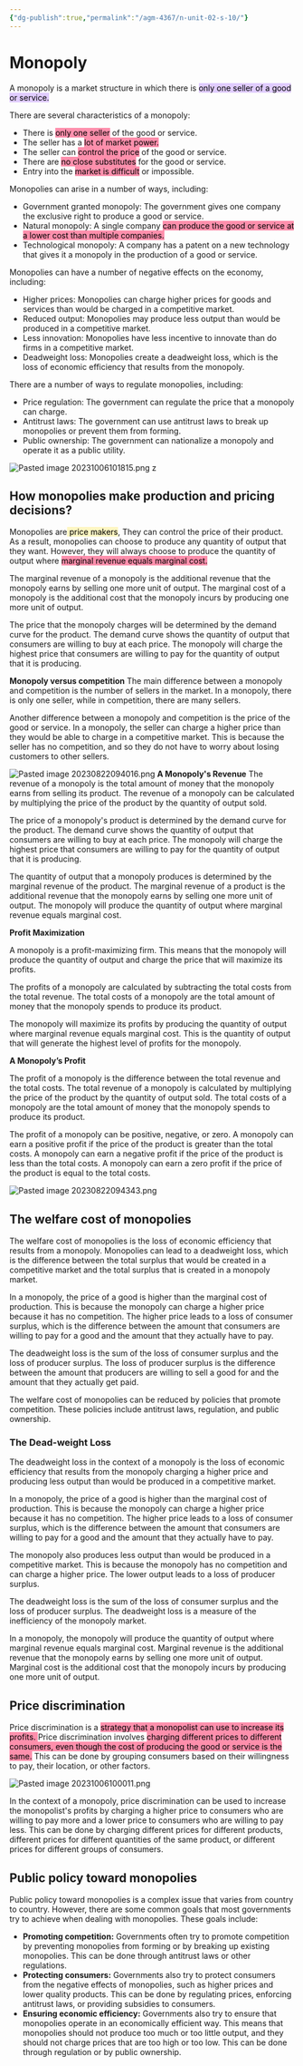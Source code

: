 ```yaml
---
{"dg-publish":true,"permalink":"/agm-4367/n-unit-02-s-10/"}
---
```



# Monopoly
A monopoly is a market structure in which there is <mark style="background: #D2B3FFA6;">only one seller of a good or service.</mark> 

There are several characteristics of a monopoly:

- There is <mark style="background: #FF5582A6;">only one seller</mark> of the good or service.
- The seller has a <mark style="background: #FF5582A6;">lot of market power.</mark>
- The seller can <mark style="background: #FF5582A6;">control the price</mark> of the good or service.
- There are <mark style="background: #FF5582A6;">no close substitutes</mark> for the good or service.
- Entry into the <mark style="background: #FF5582A6;">market is difficult</mark> or impossible.

Monopolies can arise in a number of ways, including:

- Government granted monopoly: The government gives one company the exclusive right to produce a good or service.
- Natural monopoly: A single company <mark style="background: #FF5582A6;">can produce the good or service at a lower cost than multiple companies.</mark>
- Technological monopoly: A company has a patent on a new technology that gives it a monopoly in the production of a good or service.

Monopolies can have a number of negative effects on the economy, including:

- Higher prices: Monopolies can charge higher prices for goods and services than would be charged in a competitive market.
- Reduced output: Monopolies may produce less output than would be produced in a competitive market.
- Less innovation: Monopolies have less incentive to innovate than do firms in a competitive market.
- Deadweight loss: Monopolies create a deadweight loss, which is the loss of economic efficiency that results from the monopoly.

There are a number of ways to regulate monopolies, including:

- Price regulation: The government can regulate the price that a monopoly can charge.
- Antitrust laws: The government can use antitrust laws to break up monopolies or prevent them from forming.
- Public ownership: The government can nationalize a monopoly and operate it as a public utility.

![Pasted image 20231006101815.png](/img/user/assets/attachments/Pasted%20image%2020231006101815.png)
z
## How monopolies make production and pricing decisions?  

Monopolies are<mark style="background: #FFF3A3A6;"> price makers</mark>, They can control the price of their product. As a result, monopolies can choose to produce any quantity of output that they want. However, they will always choose to produce the quantity of output where <mark style="background: #FF5582A6;">marginal revenue equals marginal cost.
</mark>

The marginal revenue of a monopoly is the additional revenue that the monopoly earns by selling one more unit of output. The marginal cost of a monopoly is the additional cost that the monopoly incurs by producing one more unit of output. 

The price that the monopoly charges will be determined by the demand curve for the product. The demand curve shows the quantity of output that consumers are willing to buy at each price. The monopoly will charge the highest price that consumers are willing to pay for the quantity of output that it is producing.

**Monopoly versus competition**
The main difference between a monopoly and competition is the number of sellers in the market. In a monopoly, there is only one seller, while in competition, there are many sellers.

Another difference between a monopoly and competition is the price of the good or service. In a monopoly, the seller can charge a higher price than they would be able to charge in a competitive market. This is because the seller has no competition, and so they do not have to worry about losing customers to other sellers.

![Pasted image 20230822094016.png](/img/user/assets/attachments/Pasted%20image%2020230822094016.png)
**A Monopoly's Revenue**
The revenue of a monopoly is the total amount of money that the monopoly earns from selling its product. The revenue of a monopoly can be calculated by multiplying the price of the product by the quantity of output sold.

The price of a monopoly's product is determined by the demand curve for the product. The demand curve shows the quantity of output that consumers are willing to buy at each price. The monopoly will charge the highest price that consumers are willing to pay for the quantity of output that it is producing.

The quantity of output that a monopoly produces is determined by the marginal revenue of the product. The marginal revenue of a product is the additional revenue that the monopoly earns by selling one more unit of output. The monopoly will produce the quantity of output where marginal revenue equals marginal cost.

**Profit Maximization**

A monopoly is a profit-maximizing firm. This means that the monopoly will produce the quantity of output and charge the price that will maximize its profits.

The profits of a monopoly are calculated by subtracting the total costs from the total revenue. The total costs of a monopoly are the total amount of money that the monopoly spends to produce its product.

The monopoly will maximize its profits by producing the quantity of output where marginal revenue equals marginal cost. This is the quantity of output that will generate the highest level of profits for the monopoly.

**A Monopoly’s Profit**

The profit of a monopoly is the difference between the total revenue and the total costs. The total revenue of a monopoly is calculated by multiplying the price of the product by the quantity of output sold. The total costs of a monopoly are the total amount of money that the monopoly spends to produce its product.

The profit of a monopoly can be positive, negative, or zero. A monopoly can earn a positive profit if the price of the product is greater than the total costs. A monopoly can earn a negative profit if the price of the product is less than the total costs. A monopoly can earn a zero profit if the price of the product is equal to the total costs.

![Pasted image 20230822094343.png](/img/user/assets/attachments/Pasted%20image%2020230822094343.png)


## The welfare cost of monopolies
The welfare cost of monopolies is the loss of economic efficiency that results from a monopoly. Monopolies can lead to a deadweight loss, which is the difference between the total surplus that would be created in a competitive market and the total surplus that is created in a monopoly market.

In a monopoly, the price of a good is higher than the marginal cost of production. This is because the monopoly can charge a higher price because it has no competition. The higher price leads to a loss of consumer surplus, which is the difference between the amount that consumers are willing to pay for a good and the amount that they actually have to pay.

The deadweight loss is the sum of the loss of consumer surplus and the loss of producer surplus. The loss of producer surplus is the difference between the amount that producers are willing to sell a good for and the amount that they actually get paid.

The welfare cost of monopolies can be reduced by policies that promote competition. These policies include antitrust laws, regulation, and public ownership.

### The Dead-weight Loss
The deadweight loss in the context of a monopoly is the loss of economic efficiency that results from the monopoly charging a higher price and producing less output than would be produced in a competitive market.

In a monopoly, the price of a good is higher than the marginal cost of production. This is because the monopoly can charge a higher price because it has no competition. The higher price leads to a loss of consumer surplus, which is the difference between the amount that consumers are willing to pay for a good and the amount that they actually have to pay.

The monopoly also produces less output than would be produced in a competitive market. This is because the monopoly has no competition and can charge a higher price. The lower output leads to a loss of producer surplus.

The deadweight loss is the sum of the loss of consumer surplus and the loss of producer surplus. The deadweight loss is a measure of the inefficiency of the monopoly market.

In a monopoly, the monopoly will produce the quantity of output where marginal revenue equals marginal cost. Marginal revenue is the additional revenue that the monopoly earns by selling one more unit of output. Marginal cost is the additional cost that the monopoly incurs by producing one more unit of output.

## Price discrimination
Price discrimination is a <mark style="background: #FF5582A6;">strategy that a monopolist can use to increase its profits. </mark>Price discrimination involves <mark style="background: #FF5582A6;">charging different prices to different consumers, even though the cost of producing the good or service is the same.</mark> This can be done by grouping consumers based on their willingness to pay, their location, or other factors.

![Pasted image 20231006100011.png](/img/user/assets/attachments/Pasted%20image%2020231006100011.png)

In the context of a monopoly, price discrimination can be used to increase the monopolist's profits by charging a higher price to consumers who are willing to pay more and a lower price to consumers who are willing to pay less. This can be done by charging different prices for different products, different prices for different quantities of the same product, or different prices for different groups of consumers.

## Public policy toward monopolies  
Public policy toward monopolies is a complex issue that varies from country to country. However, there are some common goals that most governments try to achieve when dealing with monopolies. These goals include:

- **Promoting competition:** Governments often try to promote competition by preventing monopolies from forming or by breaking up existing monopolies. This can be done through antitrust laws or other regulations.
- **Protecting consumers:** Governments also try to protect consumers from the negative effects of monopolies, such as higher prices and lower quality products. This can be done by regulating prices, enforcing antitrust laws, or providing subsidies to consumers.
- **Ensuring economic efficiency:** Governments also try to ensure that monopolies operate in an economically efficient way. This means that monopolies should not produce too much or too little output, and they should not charge prices that are too high or too low. This can be done through regulation or by public ownership.



